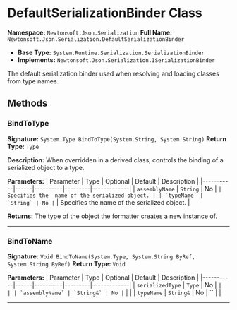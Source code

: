 # DefaultSerializationBinder Class

**Namespace:** `Newtonsoft.Json.Serialization`
**Full Name:** `Newtonsoft.Json.Serialization.DefaultSerializationBinder`
- **Base Type:** `System.Runtime.Serialization.SerializationBinder`
- **Implements:** `Newtonsoft.Json.Serialization.ISerializationBinder`

The default serialization binder used when resolving and loading classes from type names.

## Methods

### BindToType

**Signature:** `System.Type BindToType(System.String, System.String)`
**Return Type:** `Type`

**Description:** When overridden in a derived class, controls the binding of a serialized object to a type.

**Parameters:**
| Parameter | Type | Optional | Default | Description |
|-----------|------|----------|---------|-------------|
| `assemblyName` | `String` | No | `` | Specifies the  name of the serialized object. |
| `typeName` | `String` | No | `` | Specifies the  name of the serialized object. |

**Returns:** The type of the object the formatter creates a new instance of.

---

### BindToName

**Signature:** `Void BindToName(System.Type, System.String ByRef, System.String ByRef)`
**Return Type:** `Void`

**Parameters:**
| Parameter | Type | Optional | Default | Description |
|-----------|------|----------|---------|-------------|
| `serializedType` | `Type` | No | `` |  |
| `assemblyName` | `String&` | No | `` |  |
| `typeName` | `String&` | No | `` |  |

---